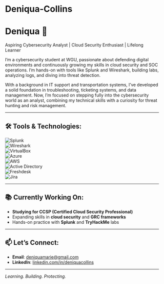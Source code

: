 # Deniqua-Collins
# Deniqua 👋  
Aspiring Cybersecurity Analyst | Cloud Security Enthusiast | Lifelong Learner

I’m a cybersecurity student at WGU, passionate about defending digital environments and continuously growing my skills in cloud security and SOC operations. I’m hands-on with tools like Splunk and Wireshark, building labs, analyzing logs, and diving into threat detection.

With a background in IT support and transportation systems, I’ve developed a solid foundation in troubleshooting, ticketing systems, and data management. Now, I’m focused on stepping fully into the cybersecurity world as an analyst, combining my technical skills with a curiosity for threat hunting and risk management.

---

## 🛠️ Tools & Technologies:

![Splunk](https://img.shields.io/badge/Splunk-000000?style=for-the-badge&logo=splunk&logoColor=white)  
![Wireshark](https://img.shields.io/badge/Wireshark-1679A7?style=for-the-badge&logo=wireshark&logoColor=white)  
![VirtualBox](https://img.shields.io/badge/VirtualBox-183A61?style=for-the-badge&logo=virtualbox&logoColor=white)  
![Azure](https://img.shields.io/badge/Azure-0078D4?style=for-the-badge&logo=microsoftazure&logoColor=white)  
![AWS](https://img.shields.io/badge/AWS-232F3E?style=for-the-badge&logo=amazonaws&logoColor=white)  
![Active Directory](https://img.shields.io/badge/Active%20Directory-0078D4?style=for-the-badge&logo=microsoft&logoColor=white)  
![Freshdesk](https://img.shields.io/badge/Freshdesk-28C101?style=for-the-badge&logo=freshdesk&logoColor=white)  
![Jira](https://img.shields.io/badge/Jira-0052CC?style=for-the-badge&logo=jira&logoColor=white)

---

## 📚 Currently Working On:
- **Studying for CCSP (Certified Cloud Security Professional)**  
- Expanding skills in **cloud security** and **GRC frameworks**  
- Hands-on practice with **Splunk** and **TryHackMe** labs  

---

## 📫 Let’s Connect:
- **Email**: deniquamarie@gmail.com  
- **LinkedIn**: [linkedin.com/in/deniquacollins](https://linkedin.com/in/deniquacollins)

---

_Learning. Building. Protecting._


